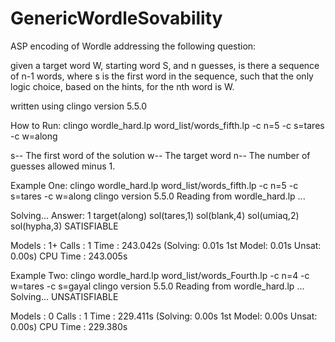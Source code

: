 # GenericWordleSovability
ASP encoding of Wordle addressing the following question:

given a target word W, starting word S, and n guesses, is there a sequence of n-1 words, where s is the first word in the sequence, such that the only logic choice, based on the hints, for the nth word is W.

written using clingo version 5.5.0

How to Run:
 clingo wordle_hard.lp word_list/words_fifth.lp -c n=5 -c s=tares -c w=along

s-- The first word of the solution
w-- The target word
n-- The number of guesses allowed minus 1. 

Example One:
  clingo wordle_hard.lp word_list/words_fifth.lp -c n=5 -c s=tares -c w=along
  clingo version 5.5.0
  Reading from wordle_hard.lp ...

  Solving...
  Answer: 1
  target(along) sol(tares,1) sol(blank,4) sol(umiaq,2) sol(hypha,3)
  SATISFIABLE

  Models       : 1+
  Calls        : 1
  Time         : 243.042s (Solving: 0.01s 1st Model: 0.01s Unsat: 0.00s)
  CPU Time     : 243.005s

Example Two:
  clingo wordle_hard.lp word_list/words_Fourth.lp -c n=4 -c w=tares -c s=gayal
  clingo version 5.5.0
  Reading from wordle_hard.lp ...
  Solving...
  UNSATISFIABLE
 
  Models       : 0
  Calls        : 1
  Time         : 229.411s (Solving: 0.00s 1st Model: 0.00s Unsat: 0.00s)
  CPU Time     : 229.380s
